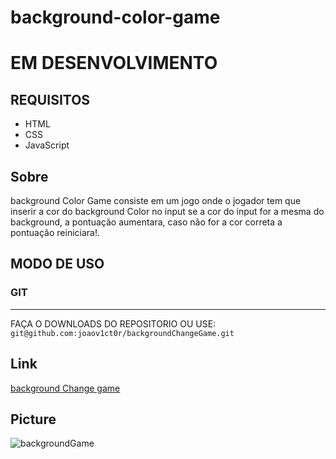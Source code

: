 # background-color-game

<h1>EM DESENVOLVIMENTO</h1>

<h2>REQUISITOS</h2>

<ul>
  <li>HTML</li>
  <li>CSS</li>
  <li>JavaScript</li>
</ul>

<h2>Sobre</h2>

<p>background Color Game consiste em um jogo onde o jogador tem que inserir a cor do background Color no input se a cor do input for a mesma do background, a pontuação aumentara, caso não for a cor correta a pontuação reiniciara!.</p>

<h2>MODO DE USO</h2>

<h3>GIT</h3>
<hr>

<p>FAÇA O DOWNLOADS DO REPOSITORIO OU USE:<br><code>git@github.com:joaov1ct0r/backgroundChangeGame.git</code></p>

<h2>Link</h2>
<a href='https://quizzical-ardinghelli-9ac411.netlify.app/'>background Change game</a>

<h2>Picture</h2>

![backgroundGame](https://user-images.githubusercontent.com/79015823/137809632-496e6d69-f82d-4ee0-93ac-15f09769a20d.jpg)
